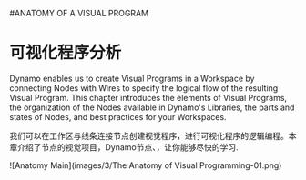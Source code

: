 #ANATOMY OF A VISUAL PROGRAM

# 可视化程序分析

Dynamo enables us to create Visual Programs in a Workspace by connecting Nodes with Wires to specify the logical flow of the resulting Visual Program. This chapter introduces the elements of Visual Programs, the organization of the Nodes available in Dynamo's Libraries, the parts and states of Nodes, and best practices for your Workspaces.

我们可以在工作区与线条连接节点创建视觉程序，进行可视化程序的逻辑编程。本章介绍了节点的视觉项目，Dynamo节点、，让你能够尽快的学习.


![Anatomy Main](images/3/The Anatomy of Visual Programming-01.png)
